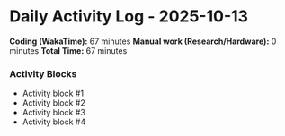 # Daily Activity Log - 2025-10-13

**Coding (WakaTime):** 67 minutes
**Manual work (Research/Hardware):** 0 minutes
**Total Time:** 67 minutes

### Activity Blocks
- Activity block #1
- Activity block #2
- Activity block #3
- Activity block #4
